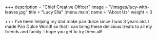 +++
description = "Chief Creative Officer"
image = "/images/lucy-with-leaves.jpg"
title = "Lucy Ella"
[menu.main]
name = "About Us"
weight = 3

+++
I've been helping my dad make pan dulce since I was 3 years old.  I made Pan Dulce World! so that I can bring these delicious treats to all my friends and family.  I hope you get to try them all!